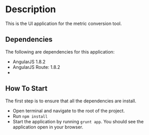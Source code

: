 # Description
This is the UI application for the metric conversion tool.

## Dependencies
The following are dependencies for this application:
- AngularJS 1.8.2
- AngularJS Route: 1.8.2
- 


## How To Start
The first step is to ensure that all the dependencies are install.
- Open terminal and navigate to the root of the project.
- Run `npm install`
- Start the application by running `grunt app`. You should see the application open in your browser.

